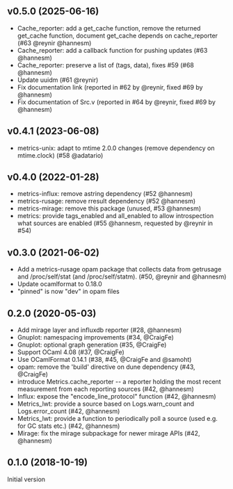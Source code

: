 ## v0.5.0 (2025-06-16)

- Cache_reporter: add a get_cache function, remove the returned get_cache
  function, document get_cache depends on cache_reporter (#63 @reynir @hannesm)
- Cache_reporter: add a callback function for pushing updates (#63 @hannesm)
- Cache_reporter: preserve a list of (tags, data), fixes #59 (#68 @hannesm)
- Update uuidm (#61 @reynir)
- Fix documentation link (reported in #62 by @reynir, fixed #69 by @hannesm)
- Fix documentation of Src.v (reported in #64 by @reynir, fixed #69 by @hannesm)

## v0.4.1 (2023-06-08)

- metrics-unix: adapt to mtime 2.0.0 changes (remove dependency on mtime.clock)
  (#58 @adatario)

## v0.4.0 (2022-01-28)

- metrics-influx: remove astring dependency (#52 @hannesm)
- metrics-rusage: remove rresult dependency (#52 @hannesm)
- metrics-mirage: remove this package (unused, #53 @hannesm)
- metrics: provide tags_enabled and all_enabled to allow introspection what
  sources are enabled (#55 @hannesm, requested by @reynir in #54)

## v0.3.0 (2021-06-02)

- Add a metrics-rusage opam package that collects data from getrusage and
  /proc/self/stat (and /proc/self/statm). (#50, @reynir and @hannesm)
- Update ocamlformat to 0.18.0
- "pinned" is now "dev" in opam files

## 0.2.0 (2020-05-03)

- Add mirage layer and influxdb reporter (#28, @hannesm)
- Gnuplot: namespacing improvements (#34, @CraigFe)
- Gnuplot: optional graph generation (#35, @CraigFe)
- Support OCaml 4.08 (#37, @CraigFe)
- Use OCamlFormat 0.14.1 (#38, #45, @CraigFe and @samoht)
- opam: remove the 'build' directive on dune dependency (#43, @CraigFe)
- introduce Metrics.cache_reporter -- a reporter holding the most recent
  measurement from each reporting sources (#42, @hannesm)
- Influx: expose the "encode_line_protocol" function (#42, @hannesm)
- Metrics_lwt: provide a source based on Logs.warn_count and
  Logs.error_count (#42, @hannesm)
- Metrics_lwt: provide a function to periodically poll a source
  (used e.g. for GC stats etc.) (#42, @hannesm)
- Mirage: fix the mirage subpackage for newer mirage APIs (#42, @hannesm)

## 0.1.0 (2018-10-19)

Initial version
